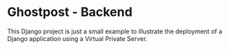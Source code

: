 # Ghostpost - Backend

This Django project is just a small example to illustrate the deployment of a Django application using a Virtual Private Server.
